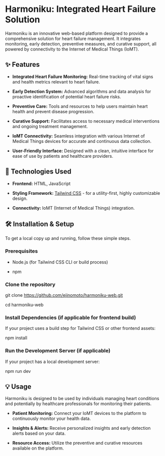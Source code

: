 # Harmoniku: Integrated Heart Failure Solution

Harmoniku is an innovative web-based platform designed to provide a comprehensive solution for heart failure management. It integrates monitoring, early detection, preventive measures, and curative support, all powered by connectivity to the Internet of Medical Things (IoMT).

## ✨ Features

* **Integrated Heart Failure Monitoring:** Real-time tracking of vital signs and health metrics relevant to heart failure.

* **Early Detection System:** Advanced algorithms and data analysis for proactive identification of potential heart failure risks.

* **Preventive Care:** Tools and resources to help users maintain heart health and prevent disease progression.

* **Curative Support:** Facilitates access to necessary medical interventions and ongoing treatment management.

* **IoMT Connectivity:** Seamless integration with various Internet of Medical Things devices for accurate and continuous data collection.

* **User-Friendly Interface:** Designed with a clean, intuitive interface for ease of use by patients and healthcare providers.

## 🚀 Technologies Used

* **Frontend:** HTML, JavaScript

* **Styling Framework:** [Tailwind CSS](https://tailwindcss.com/) - for a utility-first, highly customizable design.

* **Connectivity:** IoMT (Internet of Medical Things) integration.

## 🛠️ Installation & Setup

To get a local copy up and running, follow these simple steps.

### Prerequisites

* Node.js (for Tailwind CSS CLI or build process)

* npm 

### Clone the repository

git clone https://github.com/ejinomoto/harmoniku-web.git

cd harmoniku-web

### Install Dependencies (if applicable for frontend build)

If your project uses a build step for Tailwind CSS or other frontend assets:

npm install

### Run the Development Server (if applicable)

If your project has a local development server:

npm run dev

## 💡 Usage

Harmoniku is designed to be used by individuals managing heart conditions and potentially by healthcare professionals for monitoring their patients.

* **Patient Monitoring:** Connect your IoMT devices to the platform to continuously monitor your health data.

* **Insights & Alerts:** Receive personalized insights and early detection alerts based on your data.

* **Resource Access:** Utilize the preventive and curative resources available on the platform.
